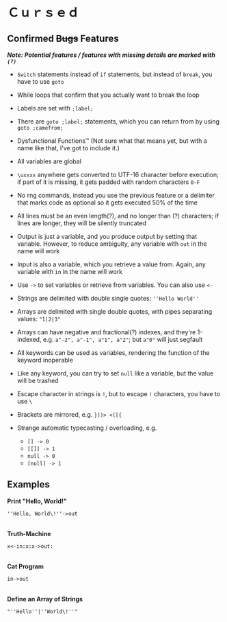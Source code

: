 # Ｃｕｒｓｅｄ

## Confirmed <s>Bugs</s> Features

***Note: Potential features / features with missing details are marked with `(?)`***

* `Switch` statements instead of `if` statements, but instead of `break`, you have to use `goto`
* While loops that confirm that you actually want to break the loop
* Labels are set with `;label;`
* There are `goto ;label;` statements, which you can return from by using `goto ;camefrom;`
* Dysfunctional Functions™ (Not sure what that means yet, but with a name like that, I've got to include it.)
* All variables are global
* `\uxxxx` anywhere gets converted to UTF-16 character before execution; if part of it is missing, it gets padded with random characters `0-F`
* No rng commands, instead you use the previous feature or a delimiter that marks code as optional so it gets executed 50% of the time
* All lines must be an even length(?), and no longer than (?) characters; if lines are longer, they will be silently truncated
* Output is just a variable, and you produce output by setting that variable. However, to reduce ambiguity, any variable with `out` in the name will work
* Input is also a variable, which you retrieve a value from. Again, any variable with `in` in the name will work
* Use `->` to set variables or retrieve from variables. You can also use `<-`
* Strings are delimited with double single quotes: `''Hello World''`
* Arrays are delimited with single double quotes, with pipes separating values: `"1|2|3"`
* Arrays can have negative and fractional(?) indexes, and they're 1-indexed, e.g. `a"-2", a"-1", a"1", a"2"`; but `a"0"` will just segfault
* All keywords can be used as variables, rendering the function of the keyword inoperable
* Like any keyword, you can try to set `null` like a variable, but the value will be trashed
* Escape character in strings is `!`, but to escape `!` characters, you have to use `\`
* Brackets are mirrored, e.g. `}])> <([{`

* Strange automatic typecasting / overloading, e.g.
	* `[] -> 0`
	* `[[]] -> 1`
	* `null -> 0`
	* `[null] -> 1`

## Examples

**Print "Hello, World!"**

`''Hello, World\!''->out`<br><br>

**Truth-Machine**

`x<-in:x:x->out:`<br><br>

**Cat Program**

`in->out`<br><br>

**Define an Array of Strings**

`"''Hello''|''World\!''"`




















<!-- Not a rickroll: https://www.youtube.com/watch?v=EjtBZhRiKeI -->
